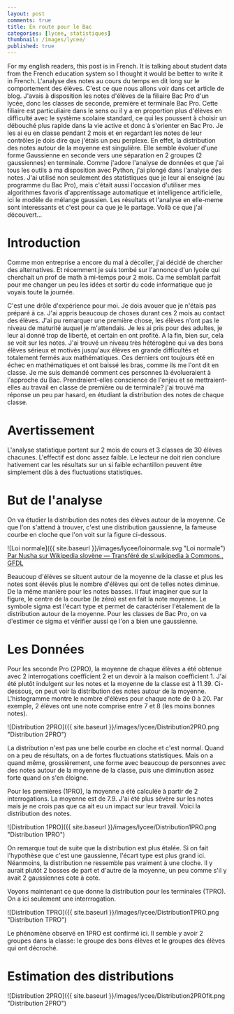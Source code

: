 ```yaml
---
layout: post
comments: true
title: En route pour le Bac
categories: [lycee, statistiques]
thumbnail: /images/lycee/
published: true
---
```



For my english readers, this post is in French. It is talking about student data from the French education system so I thought it would be better to write it in French.
L'analyse des notes au cours du temps en dit long sur le comportement des élèves. C'est ce que nous allons voir dans cet article de blog. J'avais à disposition les notes d'élèves de la filiaire Bac Pro d'un lycée, donc les classes de seconde, première et terminale Bac Pro. Cette filiaire est particuliaire dans le sens ou il y a en proportion plus d'élèves en difficulté avec le système scolaire standard, ce qui les poussent à choisir un débouché plus rapide dans la vie active et donc à s'orienter en Bac Pro. Je les ai eu en classe pendant 2 mois et en regardant les notes de leur contrôles je dois dire que j'étais un peu perplexe. En effet, la distribution des notes autour de la moyenne est singulière. Elle semble évoluer d'une forme Gaussienne en seconde vers une séparation en 2 groupes (2 gaussiennes) en terminale. Comme j'adore l'analyse de données et que j'ai tous les outils à ma disposition avec Python, j'ai plongé dans l'analyse des notes. J'ai utilisé non seulement des statistiques que je leur ai enseigné (au programme du Bac Pro), mais c'était aussi l'occasion d'utiliser mes algorithmes favoris d'apprentissage automatique et intelligence artificielle, ici le modèle de mélange gaussien. Les résultats et l'analyse en elle-meme sont interessants et c'est pour ca que je le partage. Voilà ce que j'ai découvert... 



# Introduction

Comme mon entreprise a encore du mal à décoller, j'ai décidé de chercher des alternatives. Et récemment je suis tombé sur l'annonce d'un lycée qui cherchait un prof de math à mi-temps pour 2 mois. Ca me semblait parfait pour me changer un peu les idées et sortir du code informatique que je voyais toute la journée. 

C'est une drôle d'expérience pour moi. Je dois avouer que je n'étais pas préparé à ca. J'ai appris beaucoup de choses durant ces 2 mois au contact des élèves. J'ai pu remarquer une première chose, les élèves n'ont pas le niveau de maturité auquel je m'attendais. Je les ai pris pour des adultes, je leur ai donné trop de liberté, et certain en ont profité. A la fin, bien sur, cela se voit sur les notes. J'ai trouvé un niveau très hétérogène qui va des bons élèves sérieux et motivés jusqu'aux élèves en grande difficultés et totalement fermés aux mathématiques. Ces derniers ont toujours été en échec en mathématiques et ont baissé les bras, comme ils me l'ont dit en classe. Je me suis demandé comment ces personnes là évolueraient à l'approche du Bac. Prendraient-elles conscience de l'enjeu et se mettraient-elles au travail en classe de première ou de terminale? j'ai trouvé ma réponse un peu par hasard, en étudiant la distribution des notes de chaque classe.


# Avertissement

L'analyse statistique portent sur 2 mois de cours et 3 classes de 30 élèves chacunes. L'effectif est donc assez faible. Le lecteur ne doit rien conclure hativement car les résultats sur un si faible echantillon peuvent être simplement dûs à des fluctuations statistiques.

# But de l'analyse

On va étudier la distribution des notes des élèves autour de la moyenne. Ce que l'on s'attend à trouver, c'est une distribution gaussienne, la fameuse courbe en cloche que l'on voit sur la figure ci-dessous. 

![Loi normale]({{ site.baseurl }}/images/lycee/loinormale.svg "Loi normale")
[Par Nusha sur Wikipedia slovène — Transféré de sl.wikipedia à Commons., GFDL](https://commons.wikimedia.org/w/index.php?curid=8710900)

Beaucoup d'élèves se situent autour de la moyenne de la classe et plus les notes sont élevés plus le nombre d'élèves qui ont de telles notes diminue. De la même manière pour les notes basses. Il faut imaginer que sur la figure, le centre de la courbe (le zéro) est en fait la note moyenne. Le symbole sigma est l'écart type et permet de caractériser l'étalement de la distribution autour de la moyenne. Pour les classes de Bac Pro, on va d'estimer ce sigma et vérifier aussi qe l'on a bien une gaussienne.

# Les Données

Pour les seconde Pro (2PRO), la moyenne de chaque élèves a été obtenue avec 2 interrogations coefficient 2 et un devoir à la maison coefficient 1. J'ai été plutôt indulgent sur les notes et la moyenne de la classe est à 11.39. Ci-dessous, on peut voir la distribution des notes autour de la moyenne. L'histogramme montre le nombre d'élèves pour chaque note de 0 à 20. Par exemple, 2 élèves ont une note comprise entre 7 et 8 (les moins bonnes notes).

![Distribution 2PRO]({{ site.baseurl }}/images/lycee/Distribution2PRO.png "Distribution 2PRO")

La distribution n'est pas une belle courbe en cloche et c'est normal. Quand on a peu de résultats, on a de fortes fluctuations statistiques. Mais on a quand même, grossièrement, une forme avec beaucoup de personnes avec des notes autour de la moyenne de la classe, puis une diminution assez forte quand on s'en éloigne.

Pour les premières (1PRO), la moyenne a été calculée à partir de 2 interrogations. La moyenne est de 7.9. J'ai été plus sévère sur les notes mais je ne crois pas que ca ait eu un impact sur leur travail. Voici la distribution des notes.

![Distribution 1PRO]({{ site.baseurl }}/images/lycee/Distribution1PRO.png "Distribution 1PRO")

On remarque tout de suite que la distribution est plus étalée. Si on fait l'hypothèse que c'est une gaussienne, l'écart type est plus grand ici. Néanmoins, la distribution ne ressemble pas vraiment à une cloche. Il y aurait plutôt 2 bosses de part et d'autre de la moyenne, un peu comme s'il y avait 2 gaussiennes cote à cote.

Voyons maintenant ce que donne la distribution pour les terminales (TPRO). On a ici seulement une interrrogation. 

![Distribution TPRO]({{ site.baseurl }}/images/lycee/DistributionTPRO.png "Distribution TPRO")

Le phénomène observé en 1PRO est confirmé ici. Il semble y avoir 2 groupes dans la classe: le groupe des bons élèves et le groupes des élèves qui ont décroché.

# Estimation des distributions


![Distribution 2PRO]({{ site.baseurl }}/images/lycee/Distribution2PROfit.png "Distribution 2PRO")

